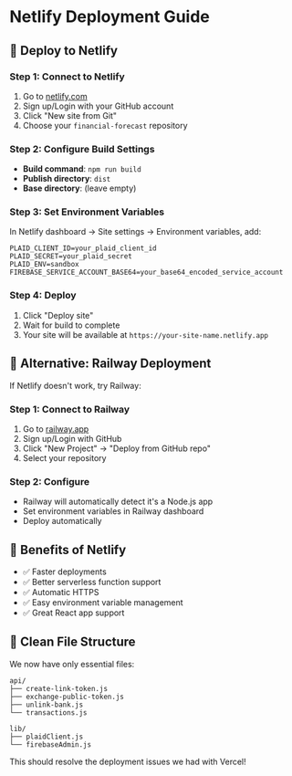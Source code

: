 # Netlify Deployment Guide

## 🚀 Deploy to Netlify

### Step 1: Connect to Netlify
1. Go to [netlify.com](https://netlify.com)
2. Sign up/Login with your GitHub account
3. Click "New site from Git"
4. Choose your `financial-forecast` repository

### Step 2: Configure Build Settings
- **Build command**: `npm run build`
- **Publish directory**: `dist`
- **Base directory**: (leave empty)

### Step 3: Set Environment Variables
In Netlify dashboard → Site settings → Environment variables, add:

```
PLAID_CLIENT_ID=your_plaid_client_id
PLAID_SECRET=your_plaid_secret
PLAID_ENV=sandbox
FIREBASE_SERVICE_ACCOUNT_BASE64=your_base64_encoded_service_account
```

### Step 4: Deploy
1. Click "Deploy site"
2. Wait for build to complete
3. Your site will be available at `https://your-site-name.netlify.app`

## 🔧 Alternative: Railway Deployment

If Netlify doesn't work, try Railway:

### Step 1: Connect to Railway
1. Go to [railway.app](https://railway.app)
2. Sign up/Login with GitHub
3. Click "New Project" → "Deploy from GitHub repo"
4. Select your repository

### Step 2: Configure
- Railway will automatically detect it's a Node.js app
- Set environment variables in Railway dashboard
- Deploy automatically

## 🎯 Benefits of Netlify
- ✅ Faster deployments
- ✅ Better serverless function support
- ✅ Automatic HTTPS
- ✅ Easy environment variable management
- ✅ Great React app support

## 📁 Clean File Structure
We now have only essential files:
```
api/
├── create-link-token.js
├── exchange-public-token.js
├── unlink-bank.js
└── transactions.js

lib/
├── plaidClient.js
└── firebaseAdmin.js
```

This should resolve the deployment issues we had with Vercel!
